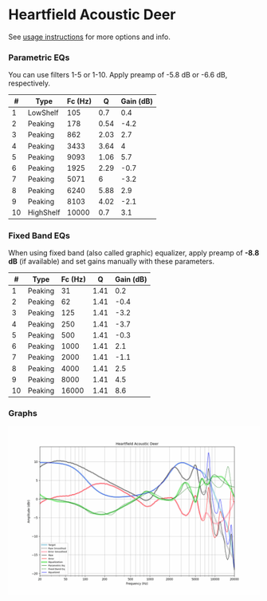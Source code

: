 # Heartfield Acoustic Deer
See [usage instructions](https://github.com/jaakkopasanen/AutoEq#usage) for more options and info.

### Parametric EQs
You can use filters 1-5 or 1-10. Apply preamp of -5.8 dB or -6.6 dB, respectively.

|   # | Type      |   Fc (Hz) |    Q |   Gain (dB) |
|-----|-----------|-----------|------|-------------|
|   1 | LowShelf  |       105 | 0.7  |         0.4 |
|   2 | Peaking   |       178 | 0.54 |        -4.2 |
|   3 | Peaking   |       862 | 2.03 |         2.7 |
|   4 | Peaking   |      3433 | 3.64 |         4   |
|   5 | Peaking   |      9093 | 1.06 |         5.7 |
|   6 | Peaking   |      1925 | 2.29 |        -0.7 |
|   7 | Peaking   |      5071 | 6    |        -3.2 |
|   8 | Peaking   |      6240 | 5.88 |         2.9 |
|   9 | Peaking   |      8103 | 4.02 |        -2.1 |
|  10 | HighShelf |     10000 | 0.7  |         3.1 |

### Fixed Band EQs
When using fixed band (also called graphic) equalizer, apply preamp of **-8.8 dB** (if available) and set gains manually with these parameters.

|   # | Type    |   Fc (Hz) |    Q |   Gain (dB) |
|-----|---------|-----------|------|-------------|
|   1 | Peaking |        31 | 1.41 |         0.2 |
|   2 | Peaking |        62 | 1.41 |        -0.4 |
|   3 | Peaking |       125 | 1.41 |        -3.2 |
|   4 | Peaking |       250 | 1.41 |        -3.7 |
|   5 | Peaking |       500 | 1.41 |        -0.3 |
|   6 | Peaking |      1000 | 1.41 |         2.1 |
|   7 | Peaking |      2000 | 1.41 |        -1.1 |
|   8 | Peaking |      4000 | 1.41 |         2.5 |
|   9 | Peaking |      8000 | 1.41 |         4.5 |
|  10 | Peaking |     16000 | 1.41 |         8.6 |

### Graphs
![](./Heartfield%20Acoustic%20Deer.png)
